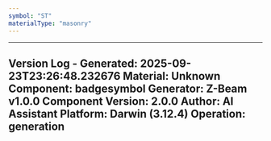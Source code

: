 ```yaml
---
symbol: "ST"
materialType: "masonry"
---
```


---
Version Log - Generated: 2025-09-23T23:26:48.232676
Material: Unknown
Component: badgesymbol
Generator: Z-Beam v1.0.0
Component Version: 2.0.0
Author: AI Assistant
Platform: Darwin (3.12.4)
Operation: generation
---